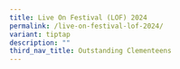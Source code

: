 ```yaml
---
title: Live On Festival (LOF) 2024
permalink: /live-on-festival-lof-2024/
variant: tiptap
description: ""
third_nav_title: Outstanding Clementeens
---
```

